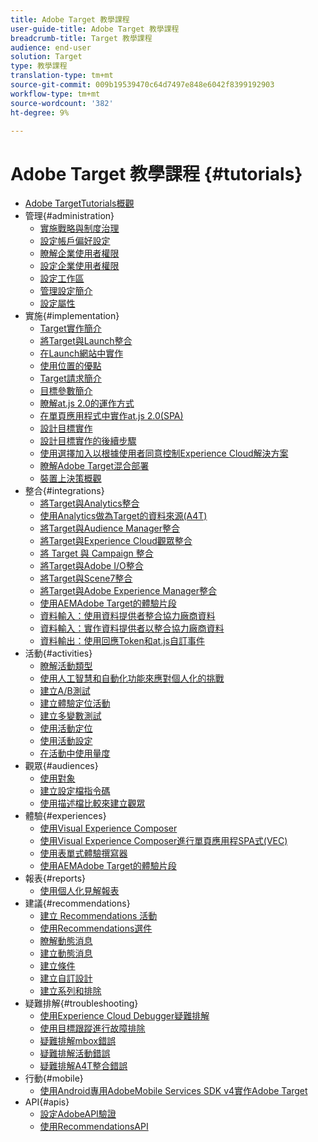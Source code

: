 ```yaml
---
title: Adobe Target 教學課程
user-guide-title: Adobe Target 教學課程
breadcrumb-title: Target 教學課程
audience: end-user
solution: Target
type: 教學課程
translation-type: tm+mt
source-git-commit: 009b19539470c64d7497e848e6042f8399192903
workflow-type: tm+mt
source-wordcount: '382'
ht-degree: 9%

---
```



# Adobe Target 教學課程 {#tutorials}

+ [Adobe TargetTutorials概觀](../overview.md)
+ 管理{#administration}
   + [實施戰略與制度治理](../dev101/1.1-implementation-strategy-sys-governance.md)
   + [設定帳戶偏好設定](../administration/set-up-account-preferences.md)
   + [瞭解企業使用者權限](../administration/understanding-enterprise-user-permissions.md)
   + [設定企業使用者權限](../dev101/1.2-configure-ent-user-permissions.md)
   + [設定工作區](../administration/set-up-workspaces.md)
   + [管理設定簡介](../dev101/1.3-intro-to-admin-setup.md)
   + [設定屬性](../administration/set-up-properties.md)
+ 實施{#implementation}
   + [Target實作簡介](../dev101/2.1-intro-to-target-implementation.md)
   + [將Target與Launch整合](../dev101/3.1-target-launch.md)
   + [在Launch網站中實作](https://docs.adobe.com/content/help/en/experience-cloud/implementing-in-websites-with-launch/index.html)
   + [使用位置的優點](../dev101/2.2-benefits-of-locations.md)
   + [Target請求簡介](../dev101/2.3-intro-to-target-requests.md)
   + [目標參數簡介](../dev101/2.4-intro-to-target-params.md)
   + [瞭解at.js 2.0的運作方式](../implementation/understanding-how-atjs-20-works.md)
   + [在單頁應用程式中實作at.js 2.0(SPA)](../implementation/implement-atjs-20-in-a-single-page-application.md)
   + [設計目標實作](../dev101/2.5-design-target-implementation.md)
   + [設計目標實作的後續步驟](../dev101/2.6-next-steps-design-target-implementation.md)
   + [使用選擇加入以根據使用者同意控制Experience Cloud解決方案](https://docs.adobe.com/content/help/en/core-services-learn/tutorials/id-service/use-opt-in-to-control-experience-cloud-activities-based-on-user-consent.html)
   + [瞭解Adobe Target混合部署](../implementation/hybrid-deployment.md)
   + [裝置上決策概觀](../implementation/on-device-decisioning-overview.md)
+ 整合{#integrations}
   + [將Target與Analytics整合](../dev101/3.2-target-analytics.md)
   + [使用Analytics做為Target的資料來源(A4T)](../integrations/use-analytics-as-a-data-source-a4t.md)
   + [將Target與Audience Manager整合](../dev101/3.3-target-dmp.md)
   + [將Target與Experience Cloud觀眾整合](../dev101/3.4-target-exc-audiences.md)
   + [將 Target 與 Campaign 整合](../dev101/3.6-target-campaign.md)
   + [將Target與Adobe I/O整合](../dev101/3.7-target-io.md)
   + [將Target與Scene7整合](../dev101/3.8-target-scene7.md)
   + [將Target與Adobe Experience Manager整合](../dev101/3.5-target-aem.md)
   + [使用AEMAdobe Target的體驗片段](https://helpx.adobe.com/experience-manager/kt/sites/using/experience-fragment-target-offer-feature-video-use.html)
   + [資料輸入：使用資料提供者整合協力廠商資料](../integrations/use-data-providers-to-integrate-third-party-data.md)
   + [資料輸入：實作資料提供者以整合協力廠商資料](../integrations/implement-data-providers-to-integrate-third-party-data.md)
   + [資料輸出：使用回應Token和at.js自訂事件](../integrations/use-response-tokens-and-atjs-custom-events.md)
+ 活動{#activities}
   + [瞭解活動類型](../activities/understanding-the-types-of-activities.md)
   + [使用人工智慧和自動化功能來應對個人化的挑戰](../activities/use-the-artificial-intelligence-and-automation-capabilities-to-meet-the-challenges-of-personalization.md)
   + [建立A/B測試](../activities/create-ab-tests.md)
   + [建立體驗定位活動](../activities/create-experience-targeting-activities.md)
   + [建立多變數測試](../activities/create-multivariate-tests.md)
   + [使用活動定位](../activities/use-activity-targeting.md)
   + [使用活動設定](../activities/use-activity-settings.md)
   + [在活動中使用量度](../activities/use-metrics-in-activities.md)
+ 觀眾{#audiences}
   + [使用對象](../audiences/use-audiences.md)
   + [建立設定檔指令碼](../audiences/create-profile-scripts.md)
   + [使用描述檔比較來建立觀眾](../audiences/use-profile-comparison-to-build-audiences.md)
+ 體驗{#experiences}
   + [使用Visual Experience Composer](../experiences/use-the-visual-experience-composer.md)
   + [使用Visual Experience Composer進行單頁應用程SPA式(VEC)](../experiences/use-the-visual-experience-composer-for-single-page-applications.md)
   + [使用表單式體驗撰寫器](../experiences/use-the-form-based-experience-composer.md)
   + [使用AEMAdobe Target的體驗片段](https://helpx.adobe.com/experience-manager/kt/sites/using/experience-fragment-target-offer-feature-video-use.html)
+ 報表{#reports}
   + [使用個人化見解報表](../reports/use-the-personalization-insights-reports.md)
+ 建議{#recommendations}
   + [建立 Recommendations 活動](../recommendations/create-a-recommendations-activity.md)
   + [使用Recommendations選件](../recommendations/use-recommendations-offers.md)
   + [瞭解動態消息](../recommendations/understanding-feeds.md)
   + [建立動態消息](../recommendations/create-a-feed.md)
   + [建立條件](../recommendations/create-criteria.md)
   + [建立自訂設計](../recommendations/create-custom-designs.md)
   + [建立系列和排除](../recommendations/create-collections-and-exclusions.md)
+ 疑難排解{#troubleshooting}
   + [使用Experience Cloud Debugger疑難排解](../troubleshooting/troubleshoot-with-the-experience-cloud-debugger.md)
   + [使用目標跟蹤進行故障排除](../troubleshooting/troubleshoot-with-target-traces.md)
   + [疑難排解mbox錯誤](../dev101/4.1-troubleshoot-mbox-errors.md)
   + [疑難排解活動錯誤](../dev101/4.2-troubleshoot-activity-errors.md)
   + [疑難排解A4T整合錯誤](../dev101/4.3-troubleshoot-integration-errors.md)
+ 行動{#mobile}
   + [使用Android專用AdobeMobile Services SDK v4實作Adobe Target](../mobile-v4/overview.md)
+ API{#apis}
   + [設定AdobeAPI驗證](../apis/configure-io-target-integration.md)
   + [使用RecommendationsAPI](https://docs.adobe.com/content/help/en/target-learn/recommendations-api-tutorial/recs-api-overview.html)
